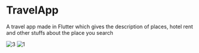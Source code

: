# TravelApp
A travel app made in Flutter which gives the description of places, hotel rent and other stuffs about the place you search

![3](https://user-images.githubusercontent.com/100860178/223115290-2de77515-7433-4cbb-b9ec-e264fd3db45f.png)
![1](https://user-images.githubusercontent.com/100860178/223115476-0c9b4f2d-d273-4f4d-a339-0bdbe60ba725.png)
